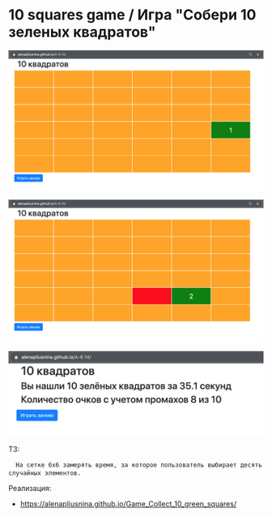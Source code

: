 # 10 squares game / Игра "Собери 10 зеленых квадратов"

![Иллюстрация к проекту](https://github.com/AlenaPliusnina/A-6.14/blob/master/screenshots/squares_1.png) 

![Иллюстрация к проекту](https://github.com/AlenaPliusnina/A-6.14/blob/master/screenshots/squares_2.png) 

![Иллюстрация к проекту](https://github.com/AlenaPliusnina/A-6.14/blob/master/screenshots/squares_3.png)

ТЗ:

      На сетке 6x6 замерять время, за которое пользователь выбирает десять случайных элементов.

Реализация:

   - https://alenapliusnina.github.io/Game_Collect_10_green_squares/
